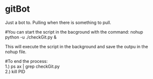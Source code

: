 # gitBot
Just a bot to. Pulling when there is something to pull.


#You can start the script in the bacground with the command:
nohup python -u ./checkGit.py &

This will execute the script in the background and save the outpu in the nohup file.

#To end the process: <br />
1.) ps ax | grep checkGit.py <br />
2.) kill PID
